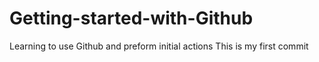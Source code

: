 # Getting-started-with-Github
Learning to use Github and preform initial actions
This is my first commit
